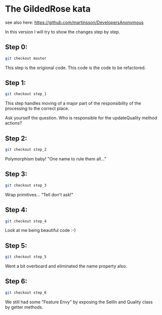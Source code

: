 # The GildedRose kata #

see also here: https://github.com/martinsson/DevelopersAnonymous

In this version I will try to show the changes step by step.


## Step 0: 

```bash
git checkout master
```

This step is the origional code. This code is the code to be refactored.

## Step 1:

```bash
git checkout step_1
```

This step handles moving of a major part of the responsibility of the processing to the correct place.

Ask yourself the question. Who is responsible for the updateQuality method actions?

## Step 2:

```bash
git checkout step_2
```

Polymorphism baby! "One name to rule them all..."

## Step 3:

```bash
git checkout step_3
```

Wrap primitives... "Tell don't ask!"

## Step 4:

```bash
git checkout step_4
```

Look at me being beautiful code :-)



## Step 5:

```bash
git checkout step_5
```

Went a bit overboard and eliminated the name property also.


## Step 6:

```bash
git checkout step_6
```

We still had some "Feature Envy" by exposing the SellIn and Quality class by getter methods.

